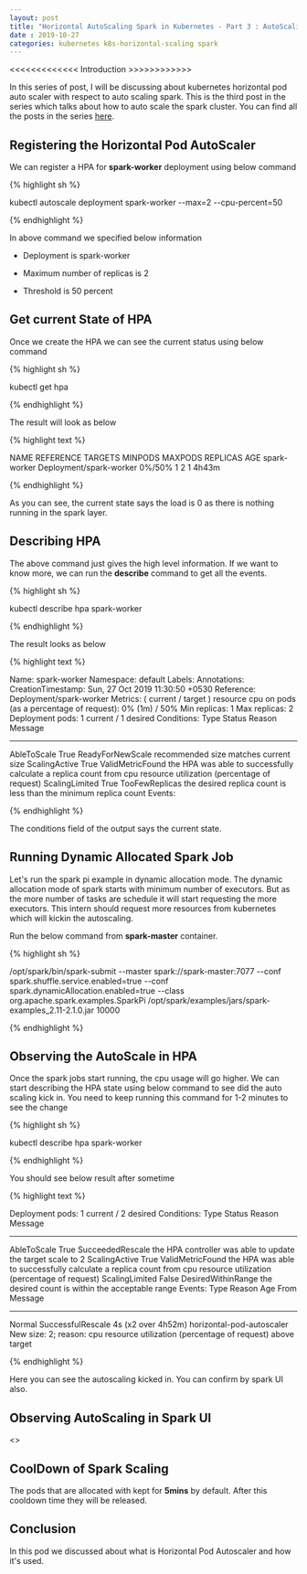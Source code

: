```yaml
---
layout: post
title: "Horizontal AutoScaling Spark in Kubernetes - Part 3 : AutoScaling Spark Cluster"
date : 2019-10-27
categories: kubernetes k8s-horizontal-scaling spark
---
```



<<<<<<<<<<<<< Introduction >>>>>>>>>>>>

In this series of post, I will be discussing about kubernetes horizontal pod auto scaler with respect to auto scaling spark. This is the third post in the series which talks about how to auto scale the spark cluster. You can find all the posts in the series [here](/categories/k8s-horizontal-scaling).


## Registering the Horizontal Pod AutoScaler

We can register a HPA for **spark-worker** deployment using below command

{% highlight sh %}

kubectl autoscale deployment spark-worker --max=2 --cpu-percent=50

{% endhighlight %}

In above command we specified below information

* Deployment is spark-worker

* Maximum number of replicas is 2

* Threshold is 50 percent


## Get current State of HPA

Once we create the HPA we can see the current status using below command

{% highlight sh %}

kubectl get hpa

{% endhighlight %}

The result will look as below

{% highlight text %}

NAME           REFERENCE                 TARGETS   MINPODS   MAXPODS   REPLICAS   AGE
spark-worker   Deployment/spark-worker   0%/50%    1         2         1          4h43m


{% endhighlight %}

As you can see, the current state says the load is 0 as there is nothing running in the spark layer.

## Describing HPA

The above command just gives the high level information. If we want to know more, we can run the **describe** command to get all the events.

{% highlight sh %}

kubectl describe hpa spark-worker

{% endhighlight %}

The result looks as below

{% highlight text %}

Name:                                                  spark-worker
Namespace:                                             default
Labels:                                                <none>
Annotations:                                           <none>
CreationTimestamp:                                     Sun, 27 Oct 2019 11:30:50 +0530
Reference:                                             Deployment/spark-worker
Metrics:                                               ( current / target )
  resource cpu on pods  (as a percentage of request):  0% (1m) / 50%
Min replicas:                                          1
Max replicas:                                          2
Deployment pods:                                       1 current / 1 desired
Conditions:
  Type            Status  Reason            Message
  ----            ------  ------            -------
  AbleToScale     True    ReadyForNewScale  recommended size matches current size
  ScalingActive   True    ValidMetricFound  the HPA was able to successfully calculate a replica count from cpu resource utilization (percentage of request)
  ScalingLimited  True    TooFewReplicas    the desired replica count is less than the minimum replica count
Events:           <none>

{% endhighlight %}

The conditions field of the output says the current state.

## Running Dynamic Allocated Spark Job

Let's run the spark pi example in dynamic allocation mode. The dynamic allocation mode of spark starts with minimum number of executors. But as the more number of tasks are schedule it will start requesting the more executors. This intern should request more resources from kubernetes which will kickin the autoscaling.

Run the below command from **spark-master** container.

{% highlight sh %}

/opt/spark/bin/spark-submit --master spark://spark-master:7077 --conf spark.shuffle.service.enabled=true --conf spark.dynamicAllocation.enabled=true --class org.apache.spark.examples.SparkPi /opt/spark/examples/jars/spark-examples_2.11-2.1.0.jar 10000

{% endhighlight %}

## Observing the AutoScale in HPA

Once the spark jobs start running, the cpu usage will go higher. We can start describing the HPA state using below command to see did the auto scaling kick in. You need to keep running this command for 1-2 minutes to see the change

{% highlight sh %}

kubectl describe hpa spark-worker

{% endhighlight %}

You should see below result after sometime

{% highlight text %}

Deployment pods:                                       1 current / 2 desired
Conditions:
  Type            Status  Reason              Message
  ----            ------  ------              -------
  AbleToScale     True    SucceededRescale    the HPA controller was able to update the target scale to 2
  ScalingActive   True    ValidMetricFound    the HPA was able to successfully calculate a replica count from cpu resource utilization (percentage of request)
  ScalingLimited  False   DesiredWithinRange  the desired count is within the acceptable range
Events:
  Type    Reason             Age                 From                       Message
  ----    ------             ----                ----                       -------
  Normal  SuccessfulRescale  4s (x2 over 4h52m)  horizontal-pod-autoscaler  New size: 2; reason: cpu resource utilization (percentage of request) above target

{% endhighlight %}

Here you can see the autoscaling kicked in. You can confirm by spark UI also.


## Observing AutoScaling in Spark UI

<<image>>


## CoolDown of Spark Scaling

The pods that are allocated with kept for **5mins** by default. After this cooldown time they will be released.

## Conclusion
In this pod we discussed about what is Horizontal Pod Autoscaler and how it's used.
